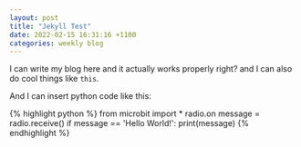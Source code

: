 ```yaml
---
layout: post
title: "Jekyll Test"
date: 2022-02-15 16:31:16 +1100
categories: weekly blog
---
```


I can write my blog here and it actually works properly right? and I can also do cool things like `this`.

And I can insert python code like this:

{% highlight python %}
from microbit import *
radio.on
message = radio.receive()
if message == 'Hello World!':
    print(message)
{% endhighlight %}